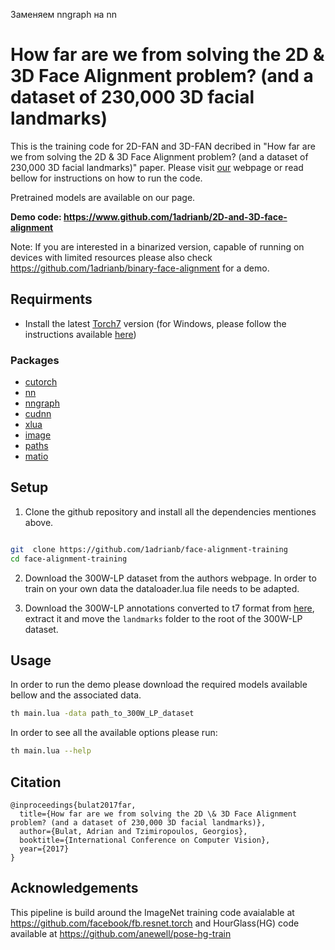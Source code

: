 Заменяем nngraph на nn


# How far are we from solving the 2D \& 3D Face Alignment problem? (and a dataset of 230,000 3D facial landmarks)

This is the training code for 2D-FAN and 3D-FAN decribed in "How far are we from solving the 2D \& 3D Face Alignment problem? (and a dataset of 230,000 3D facial landmarks)" paper. Please visit [our](https://www.adrianbulat.com) webpage or read bellow for instructions on how to run the code.

Pretrained models are available on our page.

**Demo code: <https://www.github.com/1adrianb/2D-and-3D-face-alignment>**

Note: If you are interested in a binarized version, capable of running on devices with limited resources please also check <https://github.com/1adrianb/binary-face-alignment> for a demo.

## Requirments

- Install the latest [Torch7](http://torch.ch/docs/getting-started.html) version (for Windows, please follow the instructions available [here](https://github.com/torch/distro/blob/master/win-files/README.md))

### Packages

- [cutorch](https://github.com/torch/cutorch)
- [nn](https://github.com/torch/nn)
- [nngraph](https://github.com/torch/nngraph)
- [cudnn](https://github.com/soumith/cudnn.torch)
- [xlua](https://github.com/torch/xlua)
- [image](https://github.com/torch/image)
- [paths](https://github.com/torch/paths)
- [matio](https://github.com/soumith/matio-ffi.torch)

## Setup

1. Clone the github repository and install all the dependencies mentiones above.

```bash

git  clone https://github.com/1adrianb/face-alignment-training
cd face-alignment-training
```

2. Download the 300W-LP dataset from the authors webpage. In order to train on your own data the dataloader.lua file needs to be adapted.

3. Download the 300W-LP annotations converted to t7 format from [here](https://www.adrianbulat.com/downloads/FaceAlignment/landmarks.zip), extract it and move the ```landmarks``` folder to the root of the 300W-LP dataset.

## Usage

In order to run the demo please download the required models available bellow and the associated data.

```bash
th main.lua -data path_to_300W_LP_dataset
```

In order to see all the available options please run:

```bash
th main.lua --help
```

## Citation

```
@inproceedings{bulat2017far,
  title={How far are we from solving the 2D \& 3D Face Alignment problem? (and a dataset of 230,000 3D facial landmarks)},
  author={Bulat, Adrian and Tzimiropoulos, Georgios},
  booktitle={International Conference on Computer Vision},
  year={2017}
}
```

## Acknowledgements

This pipeline is build around the ImageNet training code avaialable at <https://github.com/facebook/fb.resnet.torch> and HourGlass(HG) code available at https://github.com/anewell/pose-hg-train
